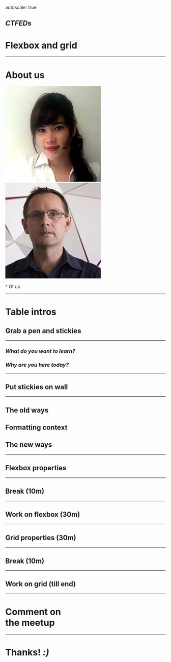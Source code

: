 autoscale: true

## *CTFEDs*
# Flexbox and grid

---

# About us

![](content/img/caitlyn.jpeg) ![](content/img/justin.jpeg)

^ Of us

---

# Table intros
## Grab a pen and stickies

---

### *What do you want to learn?*
### *Why are you here today?*

---

## Put stickies on wall

---

## The old ways
## Formatting context
## The new ways

---

## Flexbox properties

---

## Break (10m)

---

## Work on flexbox (30m)

---

## Grid properties (30m)

---

## Break (10m)

---

## Work on grid (till end)

---

# Comment on<br>the meetup

---

# Thanks! *:)*
